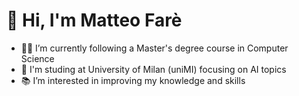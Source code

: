 # 👋 Hi, I'm Matteo Farè 
- 👨‍🎓 I’m currently following a Master's degree course in Computer Science
- 🤖 I'm studing at University of Milan (uniMI) focusing on AI topics
- 📚 I’m interested in improving my knowledge and skills

<!---
Sabaudian/Sabaudian is a ✨ special ✨ repository because its `README.md` (this file) appears on your GitHub profile.
You can click the Preview link to take a look at your changes.
--->
